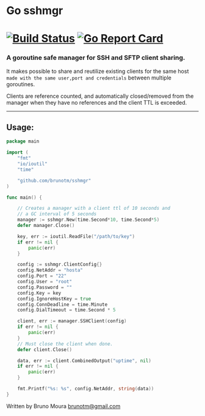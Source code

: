 # Go sshmgr

[![Build Status](https://travis-ci.org/brunotm/sshmgr.svg?branch=master)](https://travis-ci.org/brunotm/sshmgr) [![Go Report Card](https://goreportcard.com/badge/github.com/brunotm/sshmgr)](https://goreportcard.com/report/github.com/brunotm/sshmgr)
====

### A goroutine safe manager for SSH and SFTP client sharing.

It makes possible to share and reutilize existing clients for the same host `made with the same user,port and credentials` between multiple goroutines.</br>

Clients are reference counted, and automatically closed/removed from the manager when they have no references and the client TTL is exceeded.

-----------------------------------------------------------
## Usage:

```go
package main

import (
	"fmt"
	"io/ioutil"
	"time"

	"github.com/brunotm/sshmgr"
)

func main() {

	// Creates a manager with a client ttl of 10 seconds and
	// a GC interval of 5 seconds
	manager := sshmgr.New(time.Second*10, time.Second*5)
	defer manager.Close()

	key, err := ioutil.ReadFile("/path/to/key")
	if err != nil {
		panic(err)
	}

	config := sshmgr.ClientConfig{}
	config.NetAddr = "hosta"
	config.Port = "22"
	config.User = "root"
	config.Password = ""
	config.Key = key
	config.IgnoreHostKey = true
	config.ConnDeadline = time.Minute
	config.DialTimeout = time.Second * 5

	client, err := manager.SSHClient(config)
	if err != nil {
		panic(err)
	}
	// Must close the client when done.
	defer client.Close()

	data, err := client.CombinedOutput("uptime", nil)
	if err != nil {
		panic(err)
	}

	fmt.Printf("%s: %s", config.NetAddr, string(data))
}

```

Written by Bruno Moura <brunotm@gmail.com>